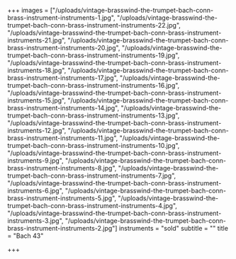 +++
images = ["/uploads/vintage-brasswind-the-trumpet-bach-conn-brass-instrument-instruments-1.jpg", "/uploads/vintage-brasswind-the-trumpet-bach-conn-brass-instrument-instruments-22.jpg", "/uploads/vintage-brasswind-the-trumpet-bach-conn-brass-instrument-instruments-21.jpg", "/uploads/vintage-brasswind-the-trumpet-bach-conn-brass-instrument-instruments-20.jpg", "/uploads/vintage-brasswind-the-trumpet-bach-conn-brass-instrument-instruments-19.jpg", "/uploads/vintage-brasswind-the-trumpet-bach-conn-brass-instrument-instruments-18.jpg", "/uploads/vintage-brasswind-the-trumpet-bach-conn-brass-instrument-instruments-17.jpg", "/uploads/vintage-brasswind-the-trumpet-bach-conn-brass-instrument-instruments-16.jpg", "/uploads/vintage-brasswind-the-trumpet-bach-conn-brass-instrument-instruments-15.jpg", "/uploads/vintage-brasswind-the-trumpet-bach-conn-brass-instrument-instruments-14.jpg", "/uploads/vintage-brasswind-the-trumpet-bach-conn-brass-instrument-instruments-13.jpg", "/uploads/vintage-brasswind-the-trumpet-bach-conn-brass-instrument-instruments-12.jpg", "/uploads/vintage-brasswind-the-trumpet-bach-conn-brass-instrument-instruments-11.jpg", "/uploads/vintage-brasswind-the-trumpet-bach-conn-brass-instrument-instruments-10.jpg", "/uploads/vintage-brasswind-the-trumpet-bach-conn-brass-instrument-instruments-9.jpg", "/uploads/vintage-brasswind-the-trumpet-bach-conn-brass-instrument-instruments-8.jpg", "/uploads/vintage-brasswind-the-trumpet-bach-conn-brass-instrument-instruments-7.jpg", "/uploads/vintage-brasswind-the-trumpet-bach-conn-brass-instrument-instruments-6.jpg", "/uploads/vintage-brasswind-the-trumpet-bach-conn-brass-instrument-instruments-5.jpg", "/uploads/vintage-brasswind-the-trumpet-bach-conn-brass-instrument-instruments-4.jpg", "/uploads/vintage-brasswind-the-trumpet-bach-conn-brass-instrument-instruments-3.jpg", "/uploads/vintage-brasswind-the-trumpet-bach-conn-brass-instrument-instruments-2.jpg"]
instruments = "sold"
subtitle = ""
title = "Bach 43"

+++
